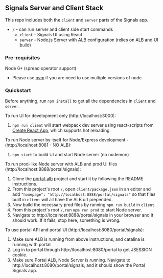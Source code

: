 ## Signals Server and Client Stack

This repo includes both the `client` and `server` parts of the Signals app.

* `/` - can run server and client side start commands
    * `client` - Signals UI using React
    * `server` - Node.js Server with ALB configuration (relies on ALB and UI build)

### Pre-requisites

Node 6+ (spread operator support)

* Please use [nvm](https://github.com/creationix/nvm) if you are need to use multiple versions of node.

### Quickstart

Before anything, run `npm install` to get all the dependencies in `client` and `server`.

To run UI for development only (http://localhost:3000):

1. `npm run client` will start webpack dev server using react-scripts from [Create React App](https://github.com/facebookincubator/create-react-app), which supports hot reloading.

To run Node server by itself for Node/Express development - (http://localhost:8081 - NO ALB):

1. `npm start` to build UI and start Node server (no nodemon)

To run prod-like Node server with ALB and prod UI files (http://localhost:8888/portal/signals):

1. Clone the [portal-alb](https://git.corp.adobe.com/AAM/portal-alb) project and start it by following the README instructions.
2. From this project's root `/`, open `client/package.json` in an editor and add `"homepage": "http://localhost:8888/portal/signals"` so that files built in `client` will all have the ALB url prepended.
3. Now build the necessary prod files by running `npm run build` in `client`.
4. From this project's root `/`, run `npm run prod` to start Node server.
5. Navigate to http://localhost:8888/portal/signals in your browser and it should work. If it fails, stop here, something is wrong.

To use portal API and portal UI (http://localhost:8080/portal/signals):

1. Make sure ALB is running from above instructions, and catalina is running with portal
2. Log in to portal through http://localhost:8080/portal to get JSESSION cookie.
3. Make sure Portal ALB, Node Server is running. Navigate to http://localhost:8080/portal/signals, and it should show the Portal Signals app.
